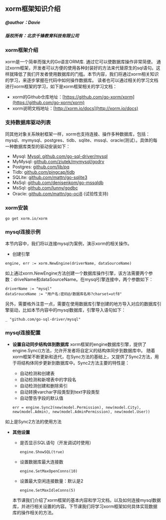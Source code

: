 ## xorm框架知识介绍
##### @author：Davie
##### 版权所有：北京千锋教育科技有限公司

### xorm框架介绍
xorm是一个简单而强大的Go语言ORM库. 通过它可以使数据库操作非常简便。
通过xorm框架，开发者可以方便的使用各种封装好的方法来代替原生的sql语句。这样就降低了我们开发者使用数据库的门槛。本节内容，我们将通过xorm相关知识的学习，来逐步掌握在代码中如何操作数据库。
读者也可以通过相关的学习文档进行xorm框架的学习，如下是xorm框架相关的学习文档：

* xorm的Github仓库地址：[https://github.com/go-xorm/xorm](https://github.com/go-xorm/xorm)
* xorm说明文档地址：[http://xorm.io/docs](http://xorm.io/docs)

### 支持数据库驱动列表
同其他对象关系映射框架一样，xorm也支持连接、操作多种数据库，包括：mysql、mymysql、postgres、tidb、sqlite、mssql、oracle(测试）。具体的每一种数据库类型的驱动安装如下：

* Mysql: [Mysql: github.com/go-sql-driver/mysql](github.com/go-sql-driver/mysql)
* MyMysql: [github.com/ziutek/mymysql/godrv](github.com/ziutek/mymysql/godrv)
* Postgres: [github.com/lib/pq](github.com/lib/pq)
* Tidb: [github.com/pingcap/tidb](github.com/pingcap/tidb)
* SQLite: [github.com/mattn/go-sqlite3](github.com/mattn/go-sqlite3)
* MsSql: [github.com/denisenkom/go-mssqldb](github.com/denisenkom/go-mssqldb)
* MsSql: [github.com/lunny/godbc](github.com/lunny/godbc)
* Oracle: [github.com/mattn/go-oci8](github.com/mattn/go-oci8) (试验性支持)

### xorm安装
```
go get xorm.io/xorm
```
### mysql连接示例
本节内容中，我们将以连接mysql为案例，演示xorm的相关操作。

* 创建引擎

```
engine, err := xorm.NewEngine(driverName, dataSourceName)
```
如上通过xorm.NewEngine方法创建一个数据库操作引擎，该方法需要两个参数：driveName和dataSourceName。在mysql引擎连接中，两个参数如下：
```
driverName := "mysql"
dataSrouceName := "用户名:密码@/数据库名称?charset=utf8"
```

另外，需要格外注意一点，需要在使用数据库引擎创建的地方导入对应的数据库引擎驱动，比如本节内容中的mysql数据库，引擎导入语句如下：
```
_ "github.com/go-sql-driver/mysql"
```

### mysql连接配置
* **设置自动同步结构体到数据库**
xorm框架的engine数据库引擎，提供了engine.Sync()方法，允许开发者将自定义的结构体同步到数据库中。
随着xorm框架不断更新和迭代，在Sync方法的基础上，又提供了Sync2方法，用于将结构体同步更新到数据库中。Sync2方法主要的特性是：
    + 自动检测和创建表
    + 自动检测和新增表中的字段名
    + 自动检测创建和删除索引
    + 自动转换varchar字段类型到text字段类型
    + 自动警告字段的默认值
  
    ```
    err = engine.Sync2(new(model.Permission), new(model.City), new(model.Admin), new(model.AdminPermission), new(model.User))
    ```
如上是Sync2方法的使用方法
* **其他设置**
    + 是否显示SQL语句（开发调试时使用）
    
        ```
        engine.ShowSQL(true)
        ```
    + 设置数据库最大连接数
    
        ```
        engine.SetMaxOpenConns(10)
        ```
    
    + 设置最大空闲连接数量：默认是2  
        ```
        engine.SetMaxIdleConns(5)
        ```
    
    本节课我们介绍了xorm框架的基本内容和学习文档，以及如何连接mysql数据库，并进行相关设置的内容。下节课我们将学习xorm框架如何具体实现数据库的操作相关的方法。